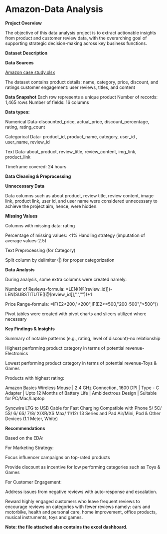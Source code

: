 # Amazon-Data Analysis
**Project Overview**

The objective of this data analysis project is to extract actionable insights from product and customer review data, with the overarching goal of supporting strategic decision-making across key business functions.

**Dataset Description**

**Data Sources**

[Amazon case study.xlsx](https://docs.google.com/spreadsheets/d/16YRYonH4AEzfB2yd27fVgFFpWbBPq5BI/edit?usp=drive_link&ouid=101729043189002548095&rtpof=true&sd=true)

The dataset contains 
product details: name, category, price, discount, and ratings
customer engagement: user reviews, titles, and content

**Data Snapshot**
Each row represents a unique product
Number of records: 1,465 rows
Number of fields: 16 columns

**Data types:**

Numerical Data-discounted_price, actual_price, discount_percentage, rating, rating_count

Categorical Data- product_id, product_name, category, user_id	, user_name, review_id

Text Data-about_product, review_title, review_content, img_link, product_link

Timeframe covered: 24 hours

**Data Cleaning & Preprocessing**

**Unnecessary Data**

Data columns such as about product, review title, review content, image link, product link, user id, and  user name were considered unnecessary to achieve the project aim, hence, were hidden.

**Missing Values**

Columns with missing data: rating

Percentage of missing values: <1%
Handling strategy (imputation of average values-2.5)

Text Preprocessing (for Category)

Split column by delimiter (|) for proper categorization

**Data Analysis**

During analysis, some extra columns were created namely: 

Number of Reviews-formula: =LEN([@[review_id]])-LEN(SUBSTITUTE([@[review_id]],",",""))+1

Price Range-formula: =IF(E2<200,"<200",IF(E2<=500,"200-500",">500"))

Pivot tables were created with pivot charts and slicers utilized where necessary

**Key Findings & Insights**

Summary of notable patterns (e.g., rating, level of discount)-no relationship

Highest performing product category in terms of potential revenue-Electronics

Lowest performing product category in terms of potential revenue-Toys & Games

Products with highest rating:

Amazon Basics Wireless Mouse | 2.4 GHz Connection, 1600 DPI | Type - C Adapter | Upto 12 Months of Battery Life | Ambidextrous Design | Suitable for PC/Mac/Laptop

Syncwire LTG to USB Cable for Fast Charging Compatible with Phone 5/ 5C/ 5S/ 6/ 6S/ 7/8/ X/XR/XS Max/ 11/12/ 13 Series and Pad Air/Mini, Pod & Other Devices (1.1 Meter, White)

**Recommendations**

Based on the EDA:

For Marketing Strategy:

Focus influencer campaigns on top-rated products

Provide discount as incentive for low performing categories such as Toys & Games

For Customer Engagement:

Address issues from negative reviews with auto-response and escalation.

Reward highly engaged customers who leave frequent reviews to encourage reviews on categories with fewer reviews namely: cars and motorbike, health and personal care, home improvement, office products, musical instruments, toys and games.

**Note: the file attached also contains the excel dashboard.**
